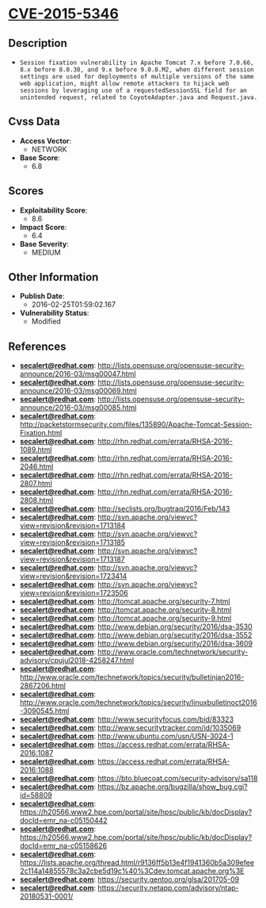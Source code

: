 
# [CVE-2015-5346](http://lists.opensuse.org/opensuse-security-announce/2016-03/msg00047.html)

## Description

- `Session fixation vulnerability in Apache Tomcat 7.x before 7.0.66, 8.x before 8.0.30, and 9.x before 9.0.0.M2, when different session settings are used for deployments of multiple versions of the same web application, might allow remote attackers to hijack web sessions by leveraging use of a requestedSessionSSL field for an unintended request, related to CoyoteAdapter.java and Request.java.`

## Cvss Data

- **Access Vector**:
  - NETWORK
- **Base Score**:
  - 6.8

## Scores

- **Exploitability Score**:
  - 8.6
- **Impact Score**:
  - 6.4
- **Base Severity**:
  - MEDIUM

## Other Information

- **Publish Date**:
  - 2016-02-25T01:59:02.167
- **Vulnerability Status**:
  - Modified

## References

- **secalert@redhat.com**: http://lists.opensuse.org/opensuse-security-announce/2016-03/msg00047.html
- **secalert@redhat.com**: http://lists.opensuse.org/opensuse-security-announce/2016-03/msg00069.html
- **secalert@redhat.com**: http://lists.opensuse.org/opensuse-security-announce/2016-03/msg00085.html
- **secalert@redhat.com**: http://packetstormsecurity.com/files/135890/Apache-Tomcat-Session-Fixation.html
- **secalert@redhat.com**: http://rhn.redhat.com/errata/RHSA-2016-1089.html
- **secalert@redhat.com**: http://rhn.redhat.com/errata/RHSA-2016-2046.html
- **secalert@redhat.com**: http://rhn.redhat.com/errata/RHSA-2016-2807.html
- **secalert@redhat.com**: http://rhn.redhat.com/errata/RHSA-2016-2808.html
- **secalert@redhat.com**: http://seclists.org/bugtraq/2016/Feb/143
- **secalert@redhat.com**: http://svn.apache.org/viewvc?view=revision&revision=1713184
- **secalert@redhat.com**: http://svn.apache.org/viewvc?view=revision&revision=1713185
- **secalert@redhat.com**: http://svn.apache.org/viewvc?view=revision&revision=1713187
- **secalert@redhat.com**: http://svn.apache.org/viewvc?view=revision&revision=1723414
- **secalert@redhat.com**: http://svn.apache.org/viewvc?view=revision&revision=1723506
- **secalert@redhat.com**: http://tomcat.apache.org/security-7.html
- **secalert@redhat.com**: http://tomcat.apache.org/security-8.html
- **secalert@redhat.com**: http://tomcat.apache.org/security-9.html
- **secalert@redhat.com**: http://www.debian.org/security/2016/dsa-3530
- **secalert@redhat.com**: http://www.debian.org/security/2016/dsa-3552
- **secalert@redhat.com**: http://www.debian.org/security/2016/dsa-3609
- **secalert@redhat.com**: http://www.oracle.com/technetwork/security-advisory/cpujul2018-4258247.html
- **secalert@redhat.com**: http://www.oracle.com/technetwork/topics/security/bulletinjan2016-2867206.html
- **secalert@redhat.com**: http://www.oracle.com/technetwork/topics/security/linuxbulletinoct2016-3090545.html
- **secalert@redhat.com**: http://www.securityfocus.com/bid/83323
- **secalert@redhat.com**: http://www.securitytracker.com/id/1035069
- **secalert@redhat.com**: http://www.ubuntu.com/usn/USN-3024-1
- **secalert@redhat.com**: https://access.redhat.com/errata/RHSA-2016:1087
- **secalert@redhat.com**: https://access.redhat.com/errata/RHSA-2016:1088
- **secalert@redhat.com**: https://bto.bluecoat.com/security-advisory/sa118
- **secalert@redhat.com**: https://bz.apache.org/bugzilla/show_bug.cgi?id=58809
- **secalert@redhat.com**: https://h20566.www2.hpe.com/portal/site/hpsc/public/kb/docDisplay?docId=emr_na-c05150442
- **secalert@redhat.com**: https://h20566.www2.hpe.com/portal/site/hpsc/public/kb/docDisplay?docId=emr_na-c05158626
- **secalert@redhat.com**: https://lists.apache.org/thread.html/r9136ff5b13e4f1941360b5a309efee2c114a14855578c3a2cbe5d19c%40%3Cdev.tomcat.apache.org%3E
- **secalert@redhat.com**: https://security.gentoo.org/glsa/201705-09
- **secalert@redhat.com**: https://security.netapp.com/advisory/ntap-20180531-0001/
